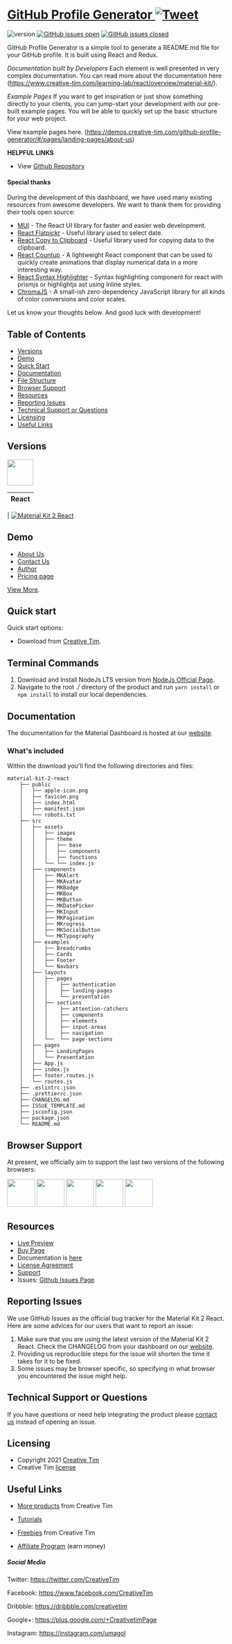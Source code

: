 # [GitHub Profile Generator ](https://umagol.github.io/GitHub-Profile-Generator) [![Tweet](https://img.shields.io/twitter/url/http/shields.io.svg?style=social&logo=twitter)](https://mobile.twitter.com/umagolsatish)

![version](https://img.shields.io/badge/version-0.0.1-blue.svg) [![GitHub issues open](https://img.shields.io/github/issues/umagol/github-profile-generator.svg)](https://github.com/umagol/github-profile-generator/issues?q=is%3Aopen+is%3Aissue) [![GitHub issues closed](https://img.shields.io/github/issues-closed-raw/umagol/github-profile-generator.svg)](https://github.com/umagol/github-profile-generator/issues?q=is%3Aissue+is%3Aclosed)


GitHub Profile Generator is a simple tool to generate a README.md file for your GitHub profile. It is built using React and Redux.


_Documentation built by Developers_
Each element is well presented in very complex documentation.
You can read more about the documentation here (https://www.creative-tim.com/learning-lab/react/overview/material-kit/).

_Example Pages_
If you want to get inspiration or just show something directly to your clients, you can jump-start your development with our pre-built example pages. You will be able to quickly set up the basic structure for your web project.

View example pages here. (https://demos.creative-tim.com/github-profile-generator/#/pages/landing-pages/about-us)

**HELPFUL LINKS**

- View [Github Repository](https://github.com/umagol/github-profile-generator)

#### Special thanks

During the development of this dashboard, we have used many existing resources from awesome developers. We want to thank them for providing their tools open source:

- [MUI](https://mui.com/) - The React UI library for faster and easier web development.
- [React Flatpickr](https://github.com/haoxins/react-flatpickr) - Useful library used to select date.
- [React Copy to Clipboard](https://github.com/nkbt/react-copy-to-clipboard) - Useful library used for copying data to the clipboard.
- [React Countup](https://github.com/glennreyes/react-countup) - A lightweight React component that can be used to quickly create animations that display numerical data in a more interesting way.
- [React Syntax Highlighter](https://github.com/react-syntax-highlighter/react-syntax-highlighter) - Syntax highlighting component for react with prismjs or highlightjs ast using inline styles.
- [ChromaJS](https://gka.github.io/chroma.js/) - A small-ish zero-dependency JavaScript library for all kinds of color conversions and color scales.

Let us know your thoughts below. And good luck with development!

## Table of Contents

- [Versions](#versions)
- [Demo](#demo)
- [Quick Start](#quick-start)
- [Documentation](#documentation)
- [File Structure](#file-structure)
- [Browser Support](#browser-support)
- [Resources](#resources)
- [Reporting Issues](#reporting-issues)
- [Technical Support or Questions](#technical-support-or-questions)
- [Licensing](#licensing)
- [Useful Links](#useful-links)

## Versions

[<img src="https://raw.githubusercontent.com/umagol/public-assets/master/logos/react-logo.jpg?raw=true" width="60" height="60" />](https://www.creative-tim.com/product/github-profile-generator?ref=readme-mkr)

| React |
| ----- |

| [![Material Kit 2 React](https://s3.amazonaws.com/creativetim_bucket/products/83/thumb/material-kit-2-react.jpg)](http://demos.creative-tim.com/github-profile-generator/#/?ref=readme-mkr)

## Demo

- [About Us](https://demos.creative-tim.com/github-profile-generator/#/pages/landing-pages/about-us?ref=readme-mkr)
- [Contact Us](https://demos.creative-tim.com/github-profile-generator/#/pages/landing-pages/contact-us?ref=readme-mkr)
- [Author](https://demos.creative-tim.com/github-profile-generator/#/pages/landing-pages/author?ref=readme-mkr)
- [Pricing page](https://demos.creative-tim.com/github-profile-generator/#/pages/authentication/sign-in?ref=readme-mkr)

[View More](https://demos.creative-tim.com/github-profile-generator/#/?ref=readme-mkr).

## Quick start

Quick start options:

- Download from [Creative Tim](https://www.creative-tim.com/product/github-profile-generator?ref=readme-mkr).

## Terminal Commands

1. Download and Install NodeJs LTS version from [NodeJs Official Page](https://nodejs.org/en/download/).
2. Navigate to the root ./ directory of the product and run `yarn install` or `npm install` to install our local dependencies.

## Documentation

The documentation for the Material Dashboard is hosted at our [website](https://www.creative-tim.com/learning-lab/react/overview/material-kit/?ref=readme-mkr).

### What's included

Within the download you'll find the following directories and files:

```
material-kit-2-react
    ├── public
    │   ├── apple-icon.png
    │   ├── favicon.png
    │   ├── index.html
    │   ├── manifest.json
    │   └── robots.txt
    ├── src
    │   ├── assets
    │   │   ├── images
    │   │   ├── theme
    │   │   │   ├── base
    │   │   │   ├── components
    │   │   │   ├── functions
    │   │   └── └── index.js
    │   ├── components
    │   │   ├── MKAlert
    │   │   ├── MKAvatar
    │   │   ├── MKBadge
    │   │   ├── MKBox
    │   │   ├── MKButton
    │   │   ├── MKDatePicker
    │   │   ├── MKInput
    │   │   ├── MKPagination
    │   │   ├── MKrogress
    │   │   ├── MKSocialButton
    │   │   └── MKTypography
    │   ├── examples
    │   │   ├── Breadcrumbs
    │   │   ├── Cards
    │   │   ├── Footer
    │   │   └── Navbars
    │   ├── layouts
    │   │   ├── pages
    │   │   │    ├── authentication
    │   │   │    ├── landing-pages
    │   │   │    └── presentation
    │   │   ├── sections
    │   │   │    ├── attention-catchers
    │   │   │    ├── components
    │   │   │    ├── elements
    │   │   │    ├── input-areas
    │   │   │    ├── navigation
    │   │   └──  └── page-sections
    │   ├── pages
    │   │   ├── LandingPages
    │   │   └── Presentation
    │   ├── App.js
    │   ├── index.js
    │   ├── footer.routes.js
    │   └── routes.js
    ├── .eslintrc.json
    ├── .prettierrc.json
    ├── CHANGELOG.md
    ├── ISSUE_TEMPLATE.md
    ├── jsconfig.json
    ├── package.json
    └── README.md
```

## Browser Support

At present, we officially aim to support the last two versions of the following browsers:

<img src="https://s3.amazonaws.com/creativetim_bucket/github/browser/chrome.png" width="64" height="64"> <img src="https://s3.amazonaws.com/creativetim_bucket/github/browser/firefox.png" width="64" height="64"> <img src="https://s3.amazonaws.com/creativetim_bucket/github/browser/edge.png" width="64" height="64"> <img src="https://s3.amazonaws.com/creativetim_bucket/github/browser/safari.png" width="64" height="64"> <img src="https://s3.amazonaws.com/creativetim_bucket/github/browser/opera.png" width="64" height="64">

## Resources

- [Live Preview](https://demos.creative-tim.com/github-profile-generator/#/?ref=readme-mkr)
- [Buy Page](https://www.creative-tim.com/product/github-profile-generator?ref=readme-mkr)
- Documentation is [here](https://www.creative-tim.com/learning-lab/react/overview/material-kit/?ref=readme-mkr)
- [License Agreement](https://www.creative-tim.com/license?ref=readme-mkr)
- [Support](https://www.creative-tim.com/contact-us?ref=readme-mkr)
- Issues: [Github Issues Page](https://github.com/umagol/ct-github-profile-generator/issues)

## Reporting Issues

We use GitHub Issues as the official bug tracker for the Material Kit 2 React. Here are some advices for our users that want to report an issue:

1. Make sure that you are using the latest version of the Material Kit 2 React. Check the CHANGELOG from your dashboard on our [website](https://www.creative-tim.com/product/github-profile-generator?ref=readme-mkr).
2. Providing us reproducible steps for the issue will shorten the time it takes for it to be fixed.
3. Some issues may be browser specific, so specifying in what browser you encountered the issue might help.

## Technical Support or Questions

If you have questions or need help integrating the product please [contact us](https://www.creative-tim.com/contact-us?ref=readme-mkr) instead of opening an issue.

## Licensing

- Copyright 2021 [Creative Tim](https://www.creative-tim.com?ref=readme-mkr)
- Creative Tim [license](https://www.creative-tim.com/license?ref=readme-mkr)

## Useful Links

- [More products](https://www.creative-tim.com/templates?ref=readme-mkr) from Creative Tim

- [Tutorials](https://www.youtube.com/channel/UCVyTG4sCw-rOvB9oHkzZD1w)

- [Freebies](https://www.creative-tim.com/bootstrap-themes/free?ref=readme-mkr) from Creative Tim

- [Affiliate Program](https://www.creative-tim.com/affiliates/new?ref=readme-mkr) (earn money)

##### Social Media

Twitter: <https://twitter.com/CreativeTim>

Facebook: <https://www.facebook.com/CreativeTim>

Dribbble: <https://dribbble.com/creativetim>

Google+: <https://plus.google.com/+CreativetimPage>

Instagram: <https://instagram.com/umagol>
